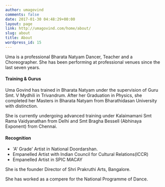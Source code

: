 ```yaml
---
author: umagovind
comments: false
date: 2017-01-30 04:48:29+00:00
layout: page
link: http://umagovind.com/home/about/
slug: about
title: About
wordpress_id: 15
---
```


Uma is a professional Bharata Natyam Dancer, Teacher and a Choreographer.   She has been performing at professional venues since the last seven years.

#### Training & Gurus

Uma Govind has trained in Bharata Natyam under the supervision of Guru Smt. V Mydhili in Trivandrum. After her Graduation in Physics, she completed her Masters in Bharata Natyam from Bharathidasan University with distinction. <br>

She is currently undergoing advanced training under Kalaimamani Smt Rama Vaidyanathan from Delhi and Smt Bragha Bessell (Abhinaya Exponent) from Chennai.

#### Recognition

  * 'A' Grade' Artist in National Doordarshan.
  * Empanelled Artist with Indian Council for Cultural Relations(ICCR)
  * Empanelled Artist in SPIC MACAY

She is the founder Director of Shri Prakruthi Arts, Bangalore.

She has worked as a compere for the National Programme of Dance.
